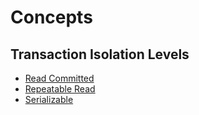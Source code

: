 # Concepts

## Transaction Isolation Levels
- [Read Committed]()
- [Repeatable Read]()
- [Serializable]()